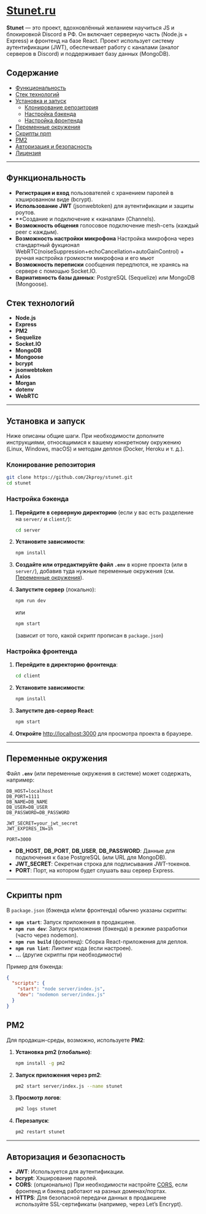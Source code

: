 # [Stunet.ru](https://stunet.ru/)   

**Stunet** — это проект, вдохновлённый желанием научиться JS и блокировкой Discord в РФ. Он включает серверную часть (Node.js + Express) и фронтенд на базе React. Проект использует систему аутентификации (JWT), обеспечивает работу с каналами (аналог серверов в Discord) и поддерживает базу данных (MongoDB).

## Содержание

- [Функциональность](#Функциональность)
- [Стек технологий](#Стек-технологий)
- [Установка и запуск](#Установка-и-запуск)
  - [Клонирование репозитория](#Клонирование-репозитория)
  - [Настройка бэкенда](#Настройка-бэкенда)
  - [Настройка фронтенда](#Настройка-фронтенда)
- [Переменные окружения](#Переменные-окружения)
- [Скрипты npm](#Скрипты-npm)
- [PM2](#PM2)
- [Авторизация и безопасность](#Авторизация-и-безопасность)
- [Лицензия](#Лицензия)

---

## Функциональность

- **Регистрация и вход** пользователей с хранением паролей в хэшированном виде (bcrypt).
- **Использование JWT** (jsonwebtoken) для аутентификации и защиты роутов.
- **Создание и подключение к «каналам» (Channels).
- **Возможность общения** голосовое подключение mesh-сеть (каждый peer с каждым).
- **Возможность настройки микрофона** Настройка микрофона через стандартный фукционал WebRTC(noiseSuppression+echoCancellation+autoGainControl) + ручная настройка громкости микрофона и его мьют
- **Возможность переписки** сообщения передпются, не хранясь на сервере с помощью Socket.IO.
- **Вариативность базы данных**: PostgreSQL (Sequelize) или MongoDB (Mongoose).

## Стек технологий

- **Node.js**
- **Express**
- **PM2**
- **Sequelize**
- **Socket.IO**
- **MongoDB**
- **Mongoose**
- **bcrypt**
- **jsonwebtoken**
- **Axios**
- **Morgan**
- **dotenv**
- **WebRTC**
---

## Установка и запуск

Ниже описаны общие шаги. При необходимости дополните инструкциями, относящимися к вашему конкретному окружению (Linux, Windows, macOS) и методам деплоя (Docker, Heroku и т. д.).

### Клонирование репозитория

```bash
git clone https://github.com/2kproy/stunet.git
cd stunet
```

### Настройка бэкенда

1. **Перейдите в серверную директорию** (если у вас есть разделение на `server/` и `client/`):

   ```bash
   cd server
   ```

2. **Установите зависимости**:

   ```bash
   npm install
   ```

3. **Создайте или отредактируйте файл `.env`** в корне проекта (или в `server/`), добавив туда нужные переменные окружения (см. [Переменные окружения](#Переменные-окружения)).

4. **Запустите сервер** (локально):

   ```bash
   npm run dev
   ```
   или
   ```bash
   npm start
   ```

   (зависит от того, какой скрипт прописан в `package.json`)

### Настройка фронтенда

1. **Перейдите в директорию фронтенда**:

   ```bash
   cd client
   ```

2. **Установите зависимости**:

   ```bash
   npm install
   ```

3. **Запустите дев-сервер React**:

   ```bash
   npm start
   ```

4. **Откройте** [http://localhost:3000](http://localhost:3000/) для просмотра проекта в браузере.

---

## Переменные окружения

Файл **`.env`** (или переменные окружения в системе) может содержать, например:

```env
DB_HOST=localhost
DB_PORT=1111
DB_NAME=DB_NAME
DB_USER=DB_USER
DB_PASSWORD=DB_PASSWORD

JWT_SECRET=your_jwt_secret
JWT_EXPIRES_IN=1h

PORT=3000
```

- **DB_HOST**, **DB_PORT**, **DB_USER**, **DB_PASSWORD**: Данные для подключения к базе PostgreSQL (или URL для MongoDB).
- **JWT_SECRET**: Секретная строка для подписывания JWT-токенов.
- **PORT**: Порт, на котором будет слушать ваш сервер Express.

---

## Скрипты npm

В `package.json` (бэкенда и/или фронтенда) обычно указаны скрипты:

- **`npm start`**: Запуск приложения в продакшене.
- **`npm run dev`**: Запуск приложения (бэкенда) в режиме разработки (часто через nodemon).
- **`npm run build`** (фронтенд): Сборка React-приложения для деплоя.
- **`npm run lint`**: Линтинг кода (если настроен).
- **...** (другие скрипты при необходимости)

Пример для бэкенда:

```json
{
  "scripts": {
    "start": "node server/index.js",
    "dev": "nodemon server/index.js"
  }
}
```


## PM2

Для продакшн-среды, возможно, используете **PM2**:

1. **Установка pm2 (глобально)**:

   ```bash
   npm install -g pm2
   ```

2. **Запуск приложения через pm2**:

   ```bash
   pm2 start server/index.js --name stunet
   ```

3. **Просмотр логов**:

   ```bash
   pm2 logs stunet
   ```

4. **Перезапуск**:

   ```bash
   pm2 restart stunet
   ```

---

## Авторизация и безопасность

- **JWT**: Используется для аутентификации.  
- **bcrypt**: Хэширование паролей.  
- **CORS**: (опционально) При необходимости настройте [CORS](https://www.npmjs.com/package/cors), если фронтенд и бэкенд работают на разных доменах/портах.  
- **HTTPS**: Для безопасной передачи данных в продакшене используйте SSL-сертификаты (например, через Let’s Encrypt).
